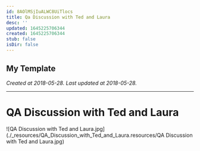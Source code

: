 ```yaml
---
id: 8AOlMSjIuALWC8UiTlocs
title: Qa Discussion with Ted and Laura
desc: ''
updated: 1645225706344
created: 1645225706344
stub: false
isDir: false
---
```

My Template
---

_Created at 2018-05-28._
_Last updated at 2018-05-28._




---

# QA Discussion with Ted and Laura


![QA Discussion with Ted and Laura.jpg](./_resources/QA_Discussion_with_Ted_and_Laura.resources/QA Discussion with Ted and Laura.jpg)

